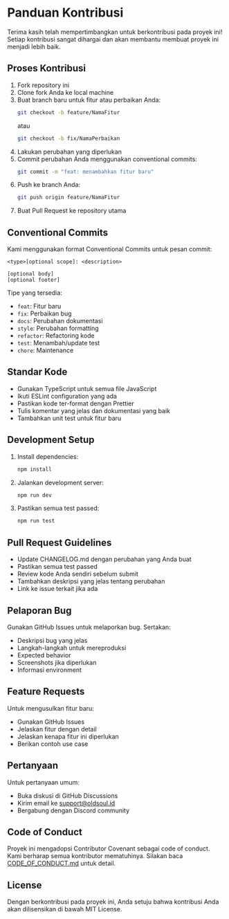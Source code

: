 # Panduan Kontribusi

Terima kasih telah mempertimbangkan untuk berkontribusi pada proyek ini! Setiap kontribusi sangat dihargai dan akan membantu membuat proyek ini menjadi lebih baik.

## Proses Kontribusi

1. Fork repository ini
2. Clone fork Anda ke local machine
3. Buat branch baru untuk fitur atau perbaikan Anda:
   ```bash
   git checkout -b feature/NamaFitur
   ```
   atau
   ```bash
   git checkout -b fix/NamaPerbaikan
   ```
4. Lakukan perubahan yang diperlukan
5. Commit perubahan Anda menggunakan conventional commits:
   ```bash
   git commit -m "feat: menambahkan fitur baru"
   ```
6. Push ke branch Anda:
   ```bash
   git push origin feature/NamaFitur
   ```
7. Buat Pull Request ke repository utama

## Conventional Commits

Kami menggunakan format Conventional Commits untuk pesan commit:

```
<type>[optional scope]: <description>

[optional body]
[optional footer]
```

Tipe yang tersedia:
- `feat`: Fitur baru
- `fix`: Perbaikan bug
- `docs`: Perubahan dokumentasi
- `style`: Perubahan formatting
- `refactor`: Refactoring kode
- `test`: Menambah/update test
- `chore`: Maintenance

## Standar Kode

- Gunakan TypeScript untuk semua file JavaScript
- Ikuti ESLint configuration yang ada
- Pastikan kode ter-format dengan Prettier
- Tulis komentar yang jelas dan dokumentasi yang baik
- Tambahkan unit test untuk fitur baru

## Development Setup

1. Install dependencies:
   ```bash
   npm install
   ```

2. Jalankan development server:
   ```bash
   npm run dev
   ```

3. Pastikan semua test passed:
   ```bash
   npm run test
   ```

## Pull Request Guidelines

- Update CHANGELOG.md dengan perubahan yang Anda buat
- Pastikan semua test passed
- Review kode Anda sendiri sebelum submit
- Tambahkan deskripsi yang jelas tentang perubahan
- Link ke issue terkait jika ada

## Pelaporan Bug

Gunakan GitHub Issues untuk melaporkan bug. Sertakan:
- Deskripsi bug yang jelas
- Langkah-langkah untuk mereproduksi
- Expected behavior
- Screenshots jika diperlukan
- Informasi environment

## Feature Requests

Untuk mengusulkan fitur baru:
- Gunakan GitHub Issues
- Jelaskan fitur dengan detail
- Jelaskan kenapa fitur ini diperlukan
- Berikan contoh use case

## Pertanyaan

Untuk pertanyaan umum:
- Buka diskusi di GitHub Discussions
- Kirim email ke support@oldsoul.id
- Bergabung dengan Discord community

## Code of Conduct

Proyek ini mengadopsi Contributor Covenant sebagai code of conduct. Kami berharap semua kontributor mematuhinya. Silakan baca [CODE_OF_CONDUCT.md](CODE_OF_CONDUCT.md) untuk detail.

## License

Dengan berkontribusi pada proyek ini, Anda setuju bahwa kontribusi Anda akan dilisensikan di bawah MIT License.